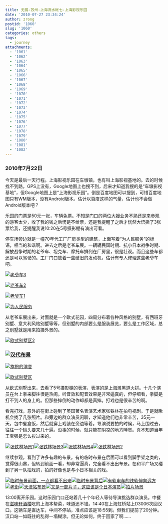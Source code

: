 ```yaml
---
title: 无锡-苏州-上海流水帐七-上海影视乐园
date: '2010-07-27 23:34:24'
author: zrong
postid: '1060'
slug: '1060'
categories: others
tags:
  - journey
attachments:
  - '1061'
  - '1062'
  - '1063'
  - '1064'
  - '1065'
  - '1066'
  - '1067'
  - '1068'
  - '1069'
  - '1070'
  - '1071'
  - '1072'
  - '1073'
  - '1074'
  - '1075'
  - '1076'
  - '1077'
  - '1078'
  - '1079'
  - '1080'
  - '1081'
  - '1082'
---
```


### [](/uploads/2010/07/yingshi8.jpg)2010年7月22日

今天是最后一天行程。上海影视乐园在车墩镇，也有叫上海影视基地的。去的时候找不到路，GPS上没有，Google地图上也搜不到，后来才知道我搜的是“车墩影视基地”，但Google地图上是“上海影视乐园”。倒是百度地图可以搜到，可惜百度地图只有WM版本，没有Android版本。估计以百度这样的气量，估计也不会做Android版本吧？<!--more-->

乐园的门票是50元一张，车辆免票。不知是门口的两位大嫂业务不熟还是来参观的游客太少，收了我的钱之后愣是不给票，还是我提醒了之后才恍然大悟撕了3张票给我，还提醒我说10:20在5号摄影棚有演出可看。

停车场旁边就是一幢70年代工厂厂房类型的建筑，上面写着“为人民服务”的标语，相当的和谐啊。进去之后是老爷车展。一辆辆民国时期、抗小日本战争时期、解放战争时期的老爷车、坦克车、摩托车排列在厂房里，很是壮观。而且这些车都还是可以驾驶的。工厂门口放着一些破旧的发动机，估计有专人修理这些老爷车吧。

[![](/uploads/2010/07/yingshi4.jpg "老爷车3")](/uploads/2010/07/yingshi4.jpg)  

[![](/uploads/2010/07/yingshi3.jpg "老爷车2")](/uploads/2010/07/yingshi3.jpg)  

[![](/uploads/2010/07/yingshi2.jpg "老爷车1")](/uploads/2010/07/yingshi2.jpg)  

[![](/uploads/2010/07/yingshi1.jpg "为人民服务")](/uploads/2010/07/yingshi1.jpg)

从老爷车展出来，对面就是一个欧式花园，四周分布着各种风格的别墅，有西班牙别墅、意大利风格别墅等等，但别墅的内部要么是服装展览，要么是工作区域，总之别墅就是用来拍摄外景的。

[![](/uploads/2010/07/yingshi5.jpg "欧式别墅区2")](/uploads/2010/07/yingshi5.jpg)

### [![](/uploads/2010/07/yingshi8.jpg "汉代布景")](/uploads/2010/07/yingshi8.jpg)

[![](/uploads/2010/07/yingshi7.jpg "旗袍的演变")](/uploads/2010/07/yingshi7.jpg)[](/uploads/2010/07/yingshi6.jpg)

[![](/uploads/2010/07/yingshi6.jpg "欧式别墅区")](/uploads/2010/07/yingshi6.jpg)

从欧式别墅出来，去看了5号摄影棚的表演，表演的是上海滩黑道火拼。十几个演员在台上拳来脚往很是热闹。听音效和配音效果是非常逼真的，但仔细看，拳脚是打不到人的身上的。但那些摔倒的动作却都是真摔。打戏也是很辛苦的啊。

看完打戏，意外的在街上碰到了英国著名表演艺术家张铁林在拍电视剧。于是就瞅机会找了几张照片。和旁边的群众演员闲聊，才知道他们也非常辛苦，35元一天，包中餐盒饭，然后就穿上戏装在旁边等着。导演说要拍的时候，马上围过去，往往一个镜头要来几十遍。没事的时候，就只能在阴凉的地方睡觉。真不知道当年王宝强是怎么挨过来的。

[![](/uploads/2010/07/ztl1.jpg "张铁林场景1")](/uploads/2010/07/ztl1.jpg)[![](/uploads/2010/07/ztl3.jpg "张铁林场景3")](/uploads/2010/07/ztl3.jpg)[![](/uploads/2010/07/ztl4.jpg "张铁林场景4")](/uploads/2010/07/ztl4.jpg)[![](/uploads/2010/07/ztl2.jpg "张铁林场景2")](/uploads/2010/07/ztl2.jpg)

继续参观，看到了许多有趣的布景。有的临时布景在后面可以看到脚手架之类的，觉得很山寨，但转到前面一看，却非常逼真，完全看不出出布景。在和平广场又碰到了另一队拍戏的，拍的好像也是与小日本相关的戏。

[![](/uploads/2010/07/yingshi18.jpg "临时布景前面，一点都看不出来")](/uploads/2010/07/yingshi18.jpg)[![](/uploads/2010/07/yingshi17.jpg "临时布景背后")](/uploads/2010/07/yingshi17.jpg)[![](/uploads/2010/07/yingshi16.jpg "有轨电车的铁轨伸向远方")](/uploads/2010/07/yingshi16.jpg)[![](/uploads/2010/07/yingshi15.jpg "老街")](/uploads/2010/07/yingshi15.jpg)[![](/uploads/2010/07/yingshi14.jpg "天津站布景")](/uploads/2010/07/yingshi14.jpg)[![](/uploads/2010/07/yingshi13.jpg "又是一部片子，这应该是个日本演员")](/uploads/2010/07/yingshi13.jpg)[![](/uploads/2010/07/yingshi12.jpg "拍片场景")](/uploads/2010/07/yingshi12.jpg)

13:00离开乐园。这时乐园门口还站着几十个年轻人等待导演挑选群众演员。中餐在[滋味轩酒楼](http://www.dianping.com/shop/506683)吃的上海本帮菜，味道还不错。14:40在上海虹桥站上D3006次回汉口。这辆车是直达车，中间不停站，准点应该是18:55到。但我们提前了20分钟。汉口站一如既往的乱得一塌糊涂。但无论如何，终于回家了啊……

